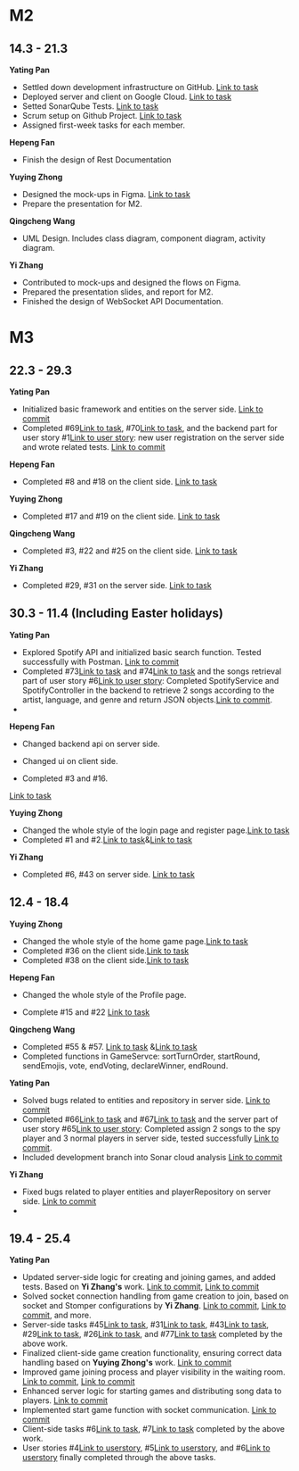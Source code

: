 # M2

## 14.3 - 21.3

**Yating Pan**

- Settled down development infrastructure on GitHub. [Link to task](https://github.com/sopra-fs24-group-27/)
- Deployed server and client on Google Cloud. [Link to task](https://sopra-fs24-group-27-client.oa.r.appspot.com/)
- Setted SonarQube Tests. [Link to task](https://sonarcloud.io/organizations/sopra-fs24-group-27/projects/)
- Scrum setup on Github Project. [Link to task](https://github.com/orgs/sopra-fs24-group-27/projects/3)
- Assigned first-week tasks for each member.

**Hepeng Fan**

- Finish the design of Rest Documentation

**Yuying Zhong**

- Designed the mock-ups in Figma. [Link to task](https://www.figma.com/files/project/214578458/Team-project?fuid=1350163897921846930)
- Prepare the presentation for M2.


**Qingcheng Wang**

- UML Design. Includes class diagram, component diagram, activity diagram.

**Yi Zhang**

* Contributed to mock-ups and designed the flows on Figma.
* Prepared the presentation slides, and report for M2.
* Finished the design of WebSocket API Documentation.



# M3

## 22.3 - 29.3

**Yating Pan**

- Initialized basic framework and entities on the server side. [Link to commit](https://github.com/sopra-fs24-group-27/sopra-fs24-group-27-server/commit/80ae5c8bbeb11d1a4843d25b4de672d7ed408d9f)
- Completed #69[Link to task](https://github.com/sopra-fs24-group-27/sopra-fs24-group-27-server/issues/69), #70[Link to task](https://github.com/sopra-fs24-group-27/sopra-fs24-group-27-server/issues/70), and the backend part for user story #1[Link to user story](https://github.com/sopra-fs24-group-27/sopra-fs24-group-27-server/issues/1): new user registration on the server side and wrote related tests. [Link to commit](https://github.com/sopra-fs24-group-27/sopra-fs24-group-27-server/commit/80ae5c8bbeb11d1a4843d25b4de672d7ed408d9f)


**Hepeng Fan**

- Completed #8 and #18 on the client side. [Link to task](https://github.com/sopra-fs24-group-27/sopra-fs24-group-27-client/commit/cf83c9211ba3f89a2c33fdf58c93b60357ce680f)

**Yuying Zhong**

- Completed #17 and #19 on the client side. [Link to task](https://github.com/sopra-fs24-group-27/sopra-fs24-group-27-client/commit/9781848a0b6e6b96a0c9585363b348d409a85b22)

**Qingcheng Wang**

- Completed #3, #22 and #25 on the client side. [Link to task](https://github.com/sopra-fs24-group-27/sopra-fs24-group-27-server/commit/4acc4e68db0362fbd5b057066a7775090e676c19)

**Yi Zhang**

* Completed #29, #31 on the server side. [Link to task](https://github.com/sopra-fs24-group-27/sopra-fs24-group-27-server/commit/97203f17a8a64920a90b42c47e654f7daa0450b7)



## 30.3 - 11.4 (Including Easter holidays)

**Yating Pan**

- Explored Spotify API and initialized basic search function. Tested successfully with Postman. [Link to commit](https://github.com/sopra-fs24-group-27/sopra-fs24-group-27-server/commit/4494faccaa8983f6d5db4df16faa0ece96523909)
- Completed #73[Link to task](https://github.com/sopra-fs24-group-27/sopra-fs24-group-27-server/issues/74) and #74[Link to task](https://github.com/sopra-fs24-group-27/sopra-fs24-group-27-server/issues/74) and the songs retrieval part of user story #6[Link to user story](https://github.com/orgs/sopra-fs24-group-27/projects/3/views/1): Completed SpotifyService and SpotifyController in the backend to retrieve 2 songs according to the artist, language, and genre and return JSON objects.[Link to commit](https://github.com/sopra-fs24-group-27/sopra-fs24-group-27-server/commit/391d70d5da111cdc2b6d79f6369c6ffc122b0ac3).
- 

**Hepeng Fan**

- Changed backend api on server side.

- Changed ui on client side.

- Completed #3 and #16.

[Link to task](https://github.com/sopra-fs24-group-27/sopra-fs24-group-27-client/commit/d2b02a3c487eeda93d0415445836f7881dc4e4da)


**Yuying Zhong**

- Changed the whole style of the login page and register page.[Link to task](https://github.com/sopra-fs24-group-27/sopra-fs24-group-27-client/commit/a0dede92d746978343eb03eaa996114031efeffa)
- Completed #1 and #2.[Link to task](https://github.com/sopra-fs24-group-27/sopra-fs24-group-27-client/commit/6a8389f4197cb8749fb0f58ba041496d7dfbafe5)&[Link to task](https://github.com/sopra-fs24-group-27/sopra-fs24-group-27-server/commit/6b125f9619cbd78e501277268f72d52a8ad54335)

**Yi Zhang**

- Completed #6, #43 on server side. [Link to task](https://github.com/sopra-fs24-group-27/sopra-fs24-group-27-server/commit/97203f17a8a64920a90b42c47e654f7daa0450b7)



## 12.4 - 18.4 

**Yuying Zhong**

- Changed the whole style of the home game page.[Link to task](https://github.com/sopra-fs24-group-27/sopra-fs24-group-27-client/commit/4a3169e65e9556cb897345c5b086b213d85da381)
- Completed #36 on the client side.[Link to task](https://github.com/sopra-fs24-group-27/sopra-fs24-group-27-client/commit/84887c47b52ddc7f06d72a34bb1805ed6bfce866)
- Completed #38 on the client side.[Link to task](https://github.com/sopra-fs24-group-27/sopra-fs24-group-27-client/commit/3f61c5f8febb716e7f89a6b9209b36b9ca6eb113)


**Hepeng Fan**

- Changed the whole style of the Profile page.

- Complete #15 and #22 [Link to task](https://github.com/sopra-fs24-group-27/sopra-fs24-group-27-client/commit/d2b02a3c487eeda93d0415445836f7881dc4e4da)


**Qingcheng Wang**

- Completed #55 & #57. [Link to task](https://github.com/sopra-fs24-group-27/sopra-fs24-group-27-server/issues/55) &[Link to task](https://github.com/sopra-fs24-group-27/sopra-fs24-group-27-server/issues/57) 
- Completed functions in GameServce: sortTurnOrder, startRound, sendEmojis, vote, endVoting, declareWinner, endRound.

**Yating Pan**

- Solved bugs related to entities and repository in server side. [Link to commit](https://github.com/sopra-fs24-group-27/sopra-fs24-group-27-server/commit/2cdd9f914da21ab8684dbd6f296a06fa22206d1b)
- Completed #66[Link to task](https://github.com/sopra-fs24-group-27/sopra-fs24-group-27-server/issues/66) and #67[Link to task](https://github.com/sopra-fs24-group-27/sopra-fs24-group-27-server/issues/67) and the server part of user story #65[Link to user story](https://github.com/sopra-fs24-group-27/sopra-fs24-group-27-server/issues/65): Completed assign 2 songs to the spy player and 3 normal players in server side, tested successfully [Link to commit](https://github.com/sopra-fs24-group-27/sopra-fs24-group-27-server/commit/b1f35bd1f09dc578c41a31885628a4d8ff020f7e).
- Included development branch into Sonar cloud analysis [Link to commit](https://github.com/sopra-fs24-group-27/sopra-fs24-group-27-server/commit/ca9406ef9cc70d1151f4058cd1078410adb68723)

**Yi Zhang**

* Fixed bugs related to player entities and playerRepository on server side. [Link to commit](https://github.com/sopra-fs24-group-27/sopra-fs24-group-27-server/commit/c5be0d81a85ea415225a23785a2013819109080c)
* 


## 19.4 - 25.4 

**Yating Pan**

- Updated server-side logic for creating and joining games, and added tests. Based on **Yi Zhang's** work. [Link to commit](https://github.com/sopra-fs24-group-27/sopra-fs24-group-27-server/commit/39d3b3992b7d032469976eb0e4f0e1f781b879ca), [Link to commit](https://github.com/sopra-fs24-group-27/sopra-fs24-group-27-server/commit/bb50db9d83855303b6655fcb41546c90fce82668)
- Solved socket connection handling from game creation to join, based on socket and Stomper configurations by **Yi Zhang**. [Link to commit](https://github.com/sopra-fs24-group-27/sopra-fs24-group-27-server/commit/779eaa5837e3e7c44cf60cc4d39a66a4b7a80812), [Link to commit](https://github.com/sopra-fs24-group-27/sopra-fs24-group-27-server/commit/ea336c675cbc622c18519d8c586831a8899fd71d), and more.
- Server-side tasks #45[Link to task](https://github.com/sopra-fs24-group-27/sopra-fs24-group-27-server/issues/45), #31[Link to task](https://github.com/sopra-fs24-group-27/sopra-fs24-group-27-server/issues/31), #43[Link to task](https://github.com/sopra-fs24-group-27/sopra-fs24-group-27-server/issues/43), #29[Link to task](https://github.com/sopra-fs24-group-27/sopra-fs24-group-27-server/issues/29), #26[Link to task](https://github.com/sopra-fs24-group-27/sopra-fs24-group-27-server/issues/26), and #77[Link to task](https://github.com/sopra-fs24-group-27/sopra-fs24-group-27-server/issues/77) completed by the above work.
- Finalized client-side game creation functionality, ensuring correct data handling based on **Yuying Zhong's** work. [Link to commit](https://github.com/sopra-fs24-group-27/sopra-fs24-group-27-server/commit/0b51e4b8ae93c40a9d60e88536f04210f531cb1f)
- Improved game joining process and player visibility in the waiting room. [Link to commit](https://github.com/sopra-fs24-group-27/sopra-fs24-group-27-server/commit/5e2fad9ead23791a2166ebdfaac22c26be636e0a), [Link to commit](https://github.com/sopra-fs24-group-27/sopra-fs24-group-27-server/commit/703e2738488efeaffa94605bce3bc5185b292e04)
- Enhanced server logic for starting games and distributing song data to players. [Link to commit](https://github.com/sopra-fs24-group-27/sopra-fs24-group-27-server/commit/39969fc99ee15efd0d5c73e534ee76e21049ba1c)
- Implemented start game function with socket communication. [Link to commit](https://github.com/sopra-fs24-group-27/sopra-fs24-group-27-server/commit/6e323e0df4c684ab2feb318d3f389e4b63f511fa)
- Client-side tasks #6[Link to task](https://github.com/sopra-fs24-group-27/sopra-fs24-group-27-client/issues/6), #7[Link to task](https://github.com/sopra-fs24-group-27/sopra-fs24-group-27-client/issues/7) completed by the above work.
- User stories #4[Link to userstory](https://github.com/sopra-fs24-group-27/sopra-fs24-group-27-server/issues/4), #5[Link to userstory](https://github.com/sopra-fs24-group-27/sopra-fs24-group-27-server/issues/5), and #6[Link to userstory](https://github.com/sopra-fs24-group-27/sopra-fs24-group-27-server/issues/6) finally completed through the above tasks.




